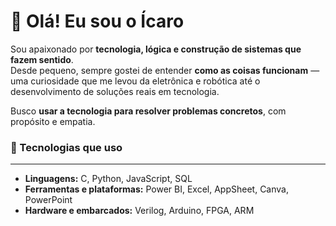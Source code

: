 # 👋 Olá! Eu sou o Ícaro 

Sou apaixonado por **tecnologia, lógica e construção de sistemas que fazem sentido**.  
Desde pequeno, sempre gostei de entender **como as coisas funcionam** — uma curiosidade que me levou da eletrônica e robótica até o desenvolvimento de soluções reais em tecnologia.  

Busco **usar a tecnologia para resolver problemas concretos**, com propósito e empatia.  


### 🚀 Tecnologias que uso
---
- **Linguagens:** C, Python, JavaScript, SQL  
- **Ferramentas e plataformas:** Power BI, Excel, AppSheet, Canva, PowerPoint  
- **Hardware e embarcados:** Verilog, Arduino, FPGA, ARM


<!--
**Itravain/Itravain** is a ✨ _special_ ✨ repository because its `README.md` (this file) appears on your GitHub profile.

Here are some ideas to get you started:

- 🔭 I’m currently working on ...
- 🌱 I’m currently learning ...
- 👯 I’m looking to collaborate on ...
- 🤔 I’m looking for help with ...
- 💬 Ask me about ...
- 📫 How to reach me: ...
- 😄 Pronouns: ...
- ⚡ Fun fact: ...
-->
